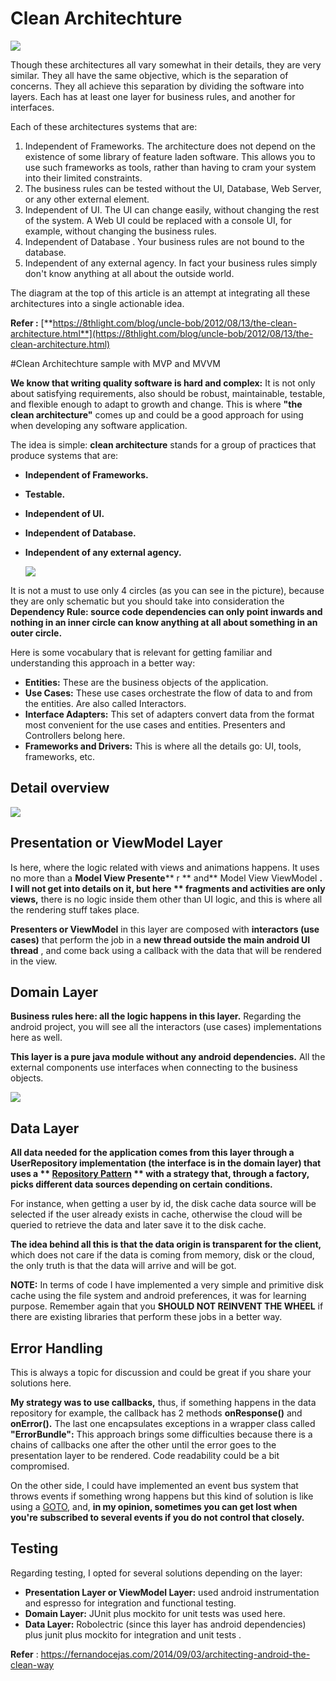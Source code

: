 # Clean Architechture

 <img src="image/CleanArchitecture.jpg" />

Though these architectures all vary somewhat in their details, they are very similar. They all have the same objective, which is the separation of concerns. They all achieve this separation by dividing the software into layers. Each has at least one layer for business rules, and another for interfaces.

Each of these architectures systems that are:

1. Independent of Frameworks. The architecture does not depend on the existence of some library of feature laden software. This allows you to use such frameworks as tools, rather than having to cram your system into their limited constraints.
2. The business rules can be tested without the UI, Database, Web Server, or any other external element.
3. Independent of UI. The UI can change easily, without changing the rest of the system. A Web UI could be replaced with a console UI, for example, without changing the business rules.
4. Independent of Database . Your business rules are not bound to the database.
5. Independent of any external agency. In fact your business rules simply don&#39;t know anything at all about the outside world.

The diagram at the top of this article is an attempt at integrating all these architectures into a single actionable idea.

**Refer :**   [**https://8thlight.com/blog/uncle-bob/2012/08/13/the-clean-architecture.html**](https://8thlight.com/blog/uncle-bob/2012/08/13/the-clean-architecture.html)

#Clean Architechture sample with MVP and MVVM

**We know that writing quality software is hard and complex:**  It is not only about satisfying requirements, also should be robust, maintainable, testable, and flexible enough to adapt to growth and change. This is where  **&quot;the clean architecture&quot;**  comes up and could be a good approach for using when developing any software application.

The idea is simple:  **clean architecture**  stands for a group of practices that produce systems that are:

- **Independent of Frameworks.**
- **Testable.**
- **Independent of UI.**
- **Independent of Database.**
- **Independent of any external agency.**

  <img src="image/clean architecture copy.png" />



It is not a must to use only 4 circles (as you can see in the picture), because they are only schematic but you should take into consideration the  **Dependency Rule: source code dependencies can only point inwards and nothing in an inner circle can know anything at all about something in an outer circle.**

Here is some vocabulary that is relevant for getting familiar and understanding this approach in a better way:

- **Entities:**  These are the business objects of the application.
- **Use Cases:**  These use cases orchestrate the flow of data to and from the entities. Are also called Interactors.
- **Interface Adapters:**  This set of adapters convert data from the format most convenient for the use cases and entities. Presenters and Controllers belong here.
- **Frameworks and Drivers:**  This is where all the details go: UI, tools, frameworks, etc.

## **Detail overview**

 <img src="image/ModulesDetails.png" />

## **Presentation or ViewModel Layer**

Is here, where the logic related with views and animations happens. It uses no more than a  **Model View Presente**** r ** and** Model View ViewModel **. I will not get into details on it, but here ** fragments and activities are only views,** there is no logic inside them other than UI logic, and this is where all the rendering stuff takes place.

**Presenters or ViewModel**  in this layer are composed with **interactors (use cases)** that perform the job in a  **new thread outside the main android UI thread** , and come back using a callback with the data that will be rendered in the view.

## **Domain Layer**

**Business rules here: all the logic happens in this layer.**  Regarding the android project, you will see all the interactors (use cases) implementations here as well.

**This layer is a pure java module without any android dependencies.**  All the external components use interfaces when connecting to the business objects.

 <img src="image/clean_architecture_data copy.jpg" />

## **Data Layer**

**All data needed for the application comes from this layer through a UserRepository implementation (the interface is in the domain layer) that uses a ** [**Repository Pattern**](http://martinfowler.com/eaaCatalog/repository.html) ** with a strategy that, through a factory, picks different data sources depending on certain conditions.**

For instance, when getting a user by id, the disk cache data source will be selected if the user already exists in cache, otherwise the cloud will be queried to retrieve the data and later save it to the disk cache.

**The idea behind all this is that the data origin is transparent for the client,**  which does not care if the data is coming from memory, disk or the cloud, the only truth is that the data will arrive and will be got.

 

**NOTE:**  In terms of code I have implemented a very simple and primitive disk cache using the file system and android preferences, it was for learning purpose. Remember again that you  **SHOULD NOT REINVENT THE WHEEL**  if there are existing libraries that perform these jobs in a better way.

## **Error Handling**

This is always a topic for discussion and could be great if you share your solutions here.

**My strategy was to use callbacks,**  thus, if something happens in the data repository for example, the callback has 2 methods **onResponse()** and **onError().** The last one encapsulates exceptions in a wrapper class called  **&quot;ErrorBundle&quot;:**  This approach brings some difficulties because there is a chains of callbacks one after the other until the error goes to the presentation layer to be rendered. Code readability could be a bit compromised.

On the other side, I could have implemented an event bus system that throws events if something wrong happens but this kind of solution is like using a  [GOTO](http://www.drdobbs.com/jvm/programming-with-reason-why-is-goto-bad/228200966), and,  **in my opinion, sometimes you can get lost when you&#39;re subscribed to several events if you do not control that closely.**

## **Testing**

Regarding testing, I opted for several solutions depending on the layer:

- **Presentation Layer or ViewModel Layer:**  used android instrumentation and espresso for integration and functional testing.
- **Domain Layer:**  JUnit plus mockito for unit tests was used here.
- **Data Layer:**  Robolectric (since this layer has android dependencies) plus junit plus mockito for integration and unit tests .

**Refer** : https://fernandocejas.com/2014/09/03/architecting-android-the-clean-way
